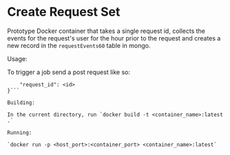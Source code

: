 # Create Request Set

Prototype Docker container that takes a single request id, collects the events for the request's user for the hour prior to the request and creates a new record in the `requestEvents60` table in mongo.

Usage:

To trigger a job send a post request like so:

```{
    "request_id": <id>
}```

Building:

In the current directory, run `docker build -t <container_name>:latest .`

Running:

`docker run -p <host_port>:<container_port> <container_name>:latest`

